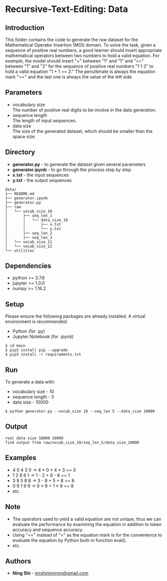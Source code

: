 # Recursive-Text-Editing: Data

## Introduction
This folder contains the code to generate the raw dataset for the Mathematical Operator Insertion (MOI) domain. To solve the task, given a sequence of positive real numbers, a good learner should insert appropriate mathematical operators between two numbers to hold a valid equation. For example, the model should insert "+" between "1" and "1" and "==" between "1" and "2" for the sequence of positive real numbers "1 1 2" to hold a valid equation "1 + 1 == 2." The penultimate is always the equation mark "==" and the last one is always the value of the left side.

## Parameters
+ vocabulary size  
The number of positive real digits to be involve in the data generation.
+ sequence length  
The length of input sequences.
+ data size  
The size of the generated dataset, which should be smaller than the space size.

## Directory
+ **generator.py** - to generate the dataset given several parameters
+ **generator.ipynb** - to go through the process step by step
+ **x.txt** - the input sequences
+ **y.txt** - the output sequences
```
data/
├── README.md
├── generator.ipynb
├── generator.py
├── raw
│   └── vocab_size_10
│       ├── seq_len_1
│       │   └── data_size_10
│       │       ├── x.txt
│       │       └── y.txt
│       ├── seq_len_2
│       ├── seq_len_3
│   └── vocab_size_11
│   └── vocab_size_12
└── utilities
```

## Dependencies
+ python >= 3.7.6
+ jupyter >= 1.0.0
+ numpy >= 1.16.2

## Setup
Please ensure the following packages are already installed. A virtual environment is recommended.
+ Python (for .py)
+ Jupyter Notebook (for .ipynb)

```
$ cd main
$ pip3 install pip --upgrade
$ pip3 install -r requirements.txt
```

## Run
To generate a data with:
+ vocabulary size - 10
+ sequence length - 5
+ data size - 10000
```
$ python generator.py --vocab_size 10 --seq_len 5 --data_size 10000
```

## Output

```
real data size 10000 10000
find output from raw/vocab_size_10/seq_len_5/data_size_10000
```
## Examples
+ 4 0 4 3 0 $\rightarrow$ 4 * 0 * 4 * 3 == 0
+ 1 2 8 6 1 $\rightarrow$ 1 - 2 + 8 - 6 == 1
+ 3 8 5 8 8 $\rightarrow$ 3 - 8 + 5 + 8 == 8
+ 0 9 1 9 9 $\rightarrow$ 0 * 9 + 1 * 9 == 9
+ etc.

## Note
+ The operators used to yield a valid equation are not unique, thus we can evaluate the performance by examining the equation in addition to token accuracy and sequence accuracy.
+ Using "==" instead of "=" as the equation mark is for the convenience to evaluate the equation by Python built-in function eval().
+ etc.


## Authors
* **Ning Shi** - mrshininnnnn@gmail.com
